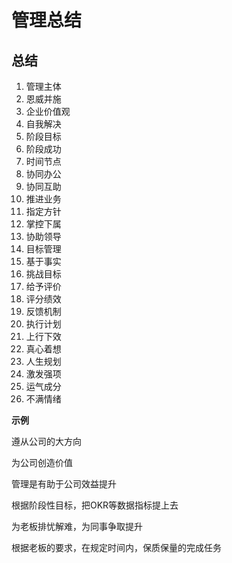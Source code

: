 # 管理总结

## 总结
1. 管理主体
2. 恩威并施
3. 企业价值观
4. 自我解决
5. 阶段目标
6. 阶段成功
7. 时间节点
8. 协同办公
9. 协同互助
10. 推进业务
11. 指定方针
12. 掌控下属
13. 协助领导
14. 目标管理
15. 基于事实
16. 挑战目标
17. 给予评价
18. 评分绩效
19. 反馈机制
20. 执行计划
21. 上行下效
22. 真心着想
23. 人生规划
24. 激发强项
25. 运气成分    
26. 不满情绪

**示例**

遵从公司的大方向

为公司创造价值

管理是有助于公司效益提升

根据阶段性目标，把OKR等数据指标提上去

为老板排忧解难，为同事争取提升
    
根据老板的要求，在规定时间内，保质保量的完成任务